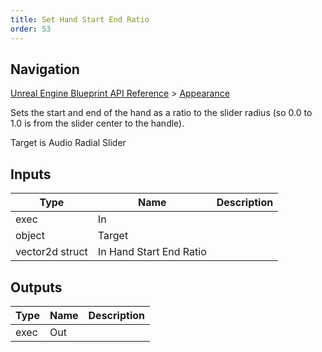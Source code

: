 ```yaml
---
title: Set Hand Start End Ratio
order: 53
---
```

## Navigation

[Unreal Engine Blueprint API Reference](https://dev.epicgames.com/documentation/en-us/unreal-engine/BlueprintAPI) > [Appearance](https://dev.epicgames.com/documentation/en-us/unreal-engine/BlueprintAPI/Appearance)

Sets the start and end of the hand as a ratio to the slider radius (so 0.0 to 1.0 is from the slider center to the handle).

Target is Audio Radial Slider

## Inputs

| Type | Name | Description |
| --- | --- | --- |
| exec | In |  |
| object | Target |  |
| vector2d struct | In Hand Start End Ratio |  |

## Outputs

| Type | Name | Description |
| --- | --- | --- |
| exec | Out |  |
